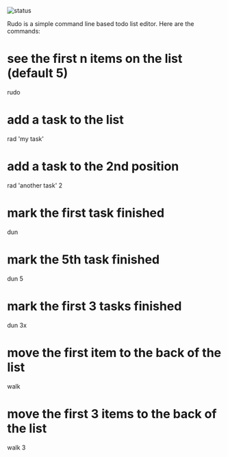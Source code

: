 ![status](https://secure.travis-ci.org/mockdeep/rudo.png?branch=master)

Rudo is a simple command line based todo list editor.  Here are the commands:

# see the first n items on the list (default 5)
rudo

# add a task to the list
rad 'my task'

# add a task to the 2nd position
rad 'another task' 2

# mark the first task finished
dun

# mark the 5th task finished
dun 5

# mark the first 3 tasks finished
dun 3x

# move the first item to the back of the list
walk

# move the first 3 items to the back of the list
walk 3
